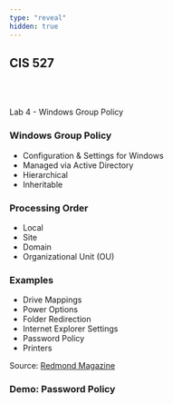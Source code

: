 ```yaml
---
type: "reveal"
hidden: true
---
```

<section>
	<h2>CIS 527</h2><br><br><p>Lab 4 - Windows Group Policy</p>
</section>
<section>
	<h3>Windows Group Policy</h3>
	<ul>
		<li>Configuration & Settings for Windows</li>
		<li>Managed via Active Directory</li>
		<li>Hierarchical</li>
		<li>Inheritable</li>
	</ul>
</section>
<section>
	<h3>Processing Order</h3>
	<ul>
		<li>Local</li>
		<li>Site</li>
		<li>Domain</li>
		<li>Organizational Unit (OU)</li>
	</ul>
</section>
<section>
	<h3>Examples</h3>
	<ul>
		<li>Drive Mappings</li>
		<li>Power Options</li>
		<li>Folder Redirection</li>
		<li>Internet Explorer Settings</li>
		<li>Password Policy</li>
		<li>Printers</li>
	</ul>
	<p class="imagecredit">Source: <a href="https://redmondmag.com/articles/2016/01/12/group-policy-fundamentals.aspx">Redmond Magazine</a></p>
</section>
<section>
	<h3>Demo: Password Policy</h3>
</section>
